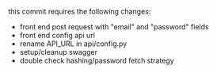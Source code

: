 this commit requires the following changes:

 - front end post request with "email" and "password" fields
 - front end config api url
 - rename API_URL in api/config.py
 - setup/cleanup swagger
 - double check hashing/password fetch strategy